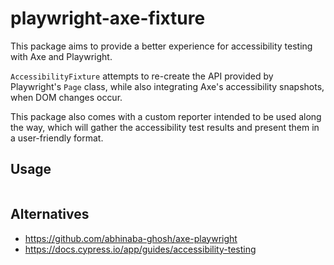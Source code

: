 # playwright-axe-fixture

This package aims to provide a better experience for accessibility testing with Axe and Playwright.

`AccessibilityFixture` attempts to re-create the API provided by Playwright's `Page` class, while also integrating Axe's accessibility snapshots, when DOM changes occur.

This package also comes with a custom reporter intended to be used along the way, which will gather the accessibility test results and present them in a user-friendly format.

## Usage

```ts

```

## Alternatives

- https://github.com/abhinaba-ghosh/axe-playwright
- https://docs.cypress.io/app/guides/accessibility-testing
